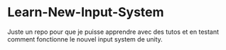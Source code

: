 # Learn-New-Input-System
Juste un repo pour que je puisse apprendre avec des tutos et en testant comment fonctionne le nouvel input system de unity.
